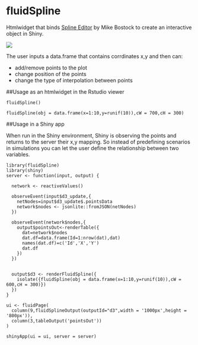 # fluidSpline

Htmlwidget that binds [Spline Editor](https://bl.ocks.org/mbostock/4342190) by Mike Bostock to create an interactive object in Shiny. 

![](https://raw.githubusercontent.com/yonicd/fluidSpline/master/fluidSplineExample.gif)


The user inputs a data.frame that contains corrdinates x,y and then can:

  - add/remove points to the plot
  - change position of the points
  - change the type of interpolation between points


##Usage as an htmlwidget in the Rstudio viewer
```
fluidSpline()

fluidSpline(obj = data.frame(x=1:10,y=runif(10)),cW = 700,cH = 300)
```

##Usage in a Shiny app

When run in the Shiny environment, Shiny is observing the points and returns to the server their x,y mapping. So instead of predefining scenarios in simulations you can let the user define the relationship between two variables.

```
library(fluidSpline)
library(shiny)
server <- function(input, output) {

  network <- reactiveValues()

  observeEvent(input$d3_update,{
    netNodes=input$d3_update$.pointsData
    network$nodes <- jsonlite::fromJSON(netNodes)
  })

  observeEvent(network$nodes,{
    output$pointsOut<-renderTable({
      dat=network$nodes
      dat.df=data.frame(Id=1:nrow(dat),dat)
      names(dat.df)=c('Id','X','Y')
      dat.df
    })    
  })


  output$d3 <- renderFluidSpline({
    isolate({fluidSpline(obj = data.frame(x=1:10,y=runif(10)),cW =     600,cH = 300)})
  })
}

ui <- fluidPage(
  column(9,fluidSplineOutput(outputId="d3",width = '1000px',height = '800px')),
  column(3,tableOutput('pointsOut'))
)

shinyApp(ui = ui, server = server)
```
